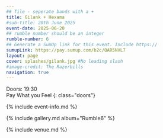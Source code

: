 ```yaml
---
## Tile - seperate bands with a +
title: Gilank + Hexama
#sub-title: 20th June 2025
event-date: 2025-06-20
## rumble number should be an integer
rumble-number: 6
## Generate a SumUp link for this event. Include https://
sumupLink: https://pay.sumup.com/b2c/QAR5NVL7
layout: page
cover: splashes/gilank.jpg #No leading slash
#image-credit: The Razerbills
navigation: true
---
```


Doors: 19:30 <br>Pay What you Feel
{: class="doors"}

{% include event-info.md %}

{% include gallery.md album="Rumble6" %}

{% include venue.md %}